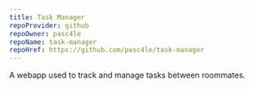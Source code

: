 ```yaml
---
title: Task Manager
repoProvider: github
repoOwner: pasc4le
repoName: task-manager
repoHref: https://github.com/pasc4le/task-manager
---
```


A webapp used to track and manage tasks between roommates.
